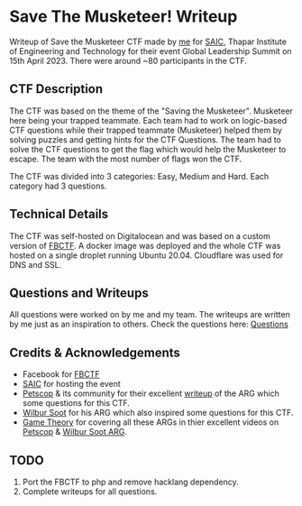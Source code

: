 # Save The Musketeer! Writeup

Writeup of Save the Musketeer CTF made by [me](https://github.com/UPSAtwal) for [SAIC](https://www.instagram.com/saic_tiet/), Thapar Institute of Engineering and Technology for their event Global Leadership Summit on 15th April 2023. There were around ~80 participants in the CTF.

## CTF Description

The CTF was based on the theme of the "Saving the Musketeer". Musketeer here being your trapped teammate. Each team had to work on logic-based CTF questions while their trapped teammate (Musketeer) helped them by solving puzzles and getting hints for the CTF Questions. The team had to solve the CTF questions to get the flag which would help the Musketeer to escape. The team with the most number of flags won the CTF.

The CTF was divided into 3 categories: Easy, Medium and Hard. Each category had 3 questions.

## Technical Details

The CTF was self-hosted on Digitalocean and was based on a custom version of [FBCTF](https://github.com/facebookarchive/fbctf). A docker image was deployed and the whole CTF was hosted on a single droplet running Ubuntu 20.04. Cloudflare was used for DNS and SSL.

## Questions and Writeups

All questions were worked on by me and my team. The writeups are written by me just as an inspiration to others.
Check the questions here: [Questions](./questions/README.md)

## Credits & Acknowledgements

- Facebook for [FBCTF](https://github.com/facebookarchive/fbctf)
- [SAIC](https://www.instagram.com/saic_tiet/) for hosting the event
- [Petscop](https://www.youtube.com/channel/UCZKQv0ZFHpeIUkOtNjtq4KA) & its community for their excellent [writeup](https://docs.google.com/document/d/1WUJXwnWYZbYH7MYorn5U6YIwAf3wWBeIFSwOlbexmkw/edit#) of the ARG which some questions for this CTF.
- [Wilbur Soot](https://www.youtube.com/@WilburPlays) for his ARG which also inspired some questions for this CTF.
- [Game Theory](https://www.youtube.com/@GameTheory) for covering all these ARGs in thier excellent videos on [Petscop](https://www.youtube.com/watch?v=oC88jsc-wpg&list=PLOl4b517qn8jPy_03-p_4O17ySyOHtlwY) & [Wilbur Soot ARG](https://www.youtube.com/watch?v=NtNDgOWN_2o).

## TODO

1. Port the FBCTF to php and remove hacklang dependency.
2. Complete writeups for all questions.